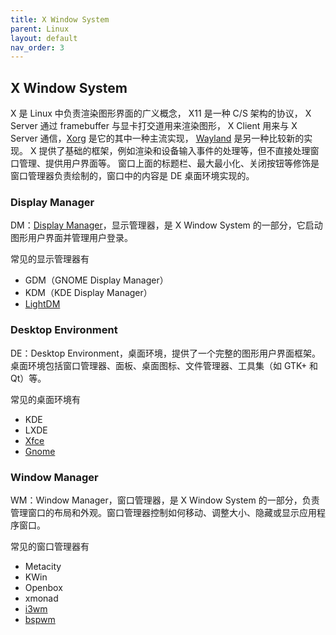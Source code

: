 ```yaml
---
title: X Window System
parent: Linux
layout: default
nav_order: 3
---
```


## X Window System

X 是 Linux 中负责渲染图形界面的广义概念，
X11 是一种 C/S 架构的协议，
X Server 通过 framebuffer 与显卡打交道用来渲染图形，
X Client 用来与 X Server 通信，[Xorg](https://wiki.archlinux.org/index.php/Xorg) 是它的其中一种主流实现，
[Wayland](https://wayland.freedesktop.org) 是另一种比较新的实现。
X 提供了基础的框架，例如渲染和设备输入事件的处理等，但不直接处理窗口管理、提供用户界面等。
窗口上面的标题栏、最大最小化、关闭按钮等修饰是窗口管理器负责绘制的，窗口中的内容是 DE 桌面环境实现的。

### Display Manager

DM：[Display Manager](https://wiki.archlinux.org/title/display_manager)，显示管理器，是 X Window System 的一部分，它启动图形用户界面并管理用户登录。

常见的显示管理器有 

+ GDM（GNOME Display Manager）
+ KDM（KDE Display Manager）
+ [LightDM](lightdm)

### Desktop Environment

DE：Desktop Environment，桌面环境，提供了一个完整的图形用户界面框架。桌面环境包括窗口管理器、面板、桌面图标、文件管理器、工具集（如 GTK+ 和 Qt）等。

常见的桌面环境有 

+ KDE
+ LXDE
+ [Xfce](https://wiki.archlinux.org/index.php/Xfce)
+ [Gnome](https://wiki.archlinux.org/index.php/Gnome)

### Window Manager

WM：Window Manager，窗口管理器，是 X Window System 的一部分，负责管理窗口的布局和外观。窗口管理器控制如何移动、调整大小、隐藏或显示应用程序窗口。

常见的窗口管理器有 

+ Metacity
+ KWin
+ Openbox
+ xmonad
+ [i3wm](i3wm)
+ [bspwm](bspwm)
